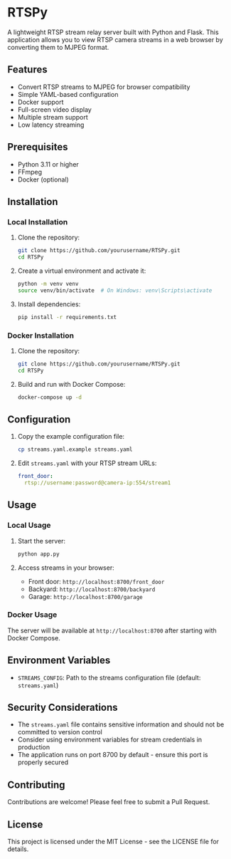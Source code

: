 # RTSPy

A lightweight RTSP stream relay server built with Python and Flask. This application allows you to view RTSP camera streams in a web browser by converting them to MJPEG format.

## Features

- Convert RTSP streams to MJPEG for browser compatibility
- Simple YAML-based configuration
- Docker support
- Full-screen video display
- Multiple stream support
- Low latency streaming

## Prerequisites

- Python 3.11 or higher
- FFmpeg
- Docker (optional)

## Installation

### Local Installation

1. Clone the repository:
   ```bash
   git clone https://github.com/yourusername/RTSPy.git
   cd RTSPy
   ```

2. Create a virtual environment and activate it:
   ```bash
   python -m venv venv
   source venv/bin/activate  # On Windows: venv\Scripts\activate
   ```

3. Install dependencies:
   ```bash
   pip install -r requirements.txt
   ```

### Docker Installation

1. Clone the repository:
   ```bash
   git clone https://github.com/yourusername/RTSPy.git
   cd RTSPy
   ```

2. Build and run with Docker Compose:
   ```bash
   docker-compose up -d
   ```

## Configuration

1. Copy the example configuration file:
   ```bash
   cp streams.yaml.example streams.yaml
   ```

2. Edit `streams.yaml` with your RTSP stream URLs:
   ```yaml
   front_door:
     rtsp://username:password@camera-ip:554/stream1
   ```

## Usage

### Local Usage

1. Start the server:
   ```bash
   python app.py
   ```

2. Access streams in your browser:
   - Front door: `http://localhost:8700/front_door`
   - Backyard: `http://localhost:8700/backyard`
   - Garage: `http://localhost:8700/garage`

### Docker Usage

The server will be available at `http://localhost:8700` after starting with Docker Compose.

## Environment Variables

- `STREAMS_CONFIG`: Path to the streams configuration file (default: `streams.yaml`)

## Security Considerations

- The `streams.yaml` file contains sensitive information and should not be committed to version control
- Consider using environment variables for stream credentials in production
- The application runs on port 8700 by default - ensure this port is properly secured

## Contributing

Contributions are welcome! Please feel free to submit a Pull Request.

## License

This project is licensed under the MIT License - see the LICENSE file for details.
